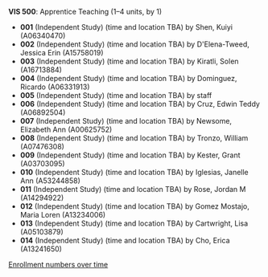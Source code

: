 **VIS 500**: Apprentice Teaching (1–4 units, by 1)

- **001** (Independent Study) (time and location TBA) by Shen, Kuiyi (A06340470)
- **002** (Independent Study) (time and location TBA) by D'Elena-Tweed, Jessica Erin (A15758019)
- **003** (Independent Study) (time and location TBA) by Kiratli, Solen (A16713884)
- **004** (Independent Study) (time and location TBA) by Dominguez, Ricardo (A06331913)
- **005** (Independent Study) (time and location TBA) by staff
- **006** (Independent Study) (time and location TBA) by Cruz, Edwin Teddy (A06892504)
- **007** (Independent Study) (time and location TBA) by Newsome, Elizabeth Ann (A00625752)
- **008** (Independent Study) (time and location TBA) by Tronzo, William (A07476308)
- **009** (Independent Study) (time and location TBA) by Kester, Grant (A03703095)
- **010** (Independent Study) (time and location TBA) by Iglesias, Janelle Ann (A53244858)
- **011** (Independent Study) (time and location TBA) by Rose, Jordan M (A14294922)
- **012** (Independent Study) (time and location TBA) by Gomez Mostajo, Maria Loren (A13234006)
- **013** (Independent Study) (time and location TBA) by Cartwright, Lisa (A05103879)
- **014** (Independent Study) (time and location TBA) by Cho, Erica (A13241650)

[Enrollment numbers over time](./VIS500.tsv)
